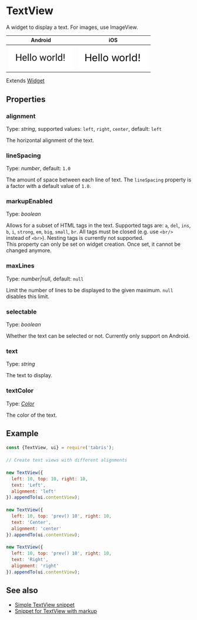 ---
---
# TextView

A widget to display a text. For images, use ImageView.

Android | iOS
--- | ---
![TextView on Android](img/android/TextView.png) | ![TextView on iOS](img/ios/TextView.png)

Extends [Widget](Widget.md)

## Properties

### alignment

Type: *string*, supported values: `left`, `right`, `center`, default: `left`

The horizontal alignment of the text.

### lineSpacing

Type: *number*, default: `1.0`

The amount of space between each line of text. The `lineSpacing` property is a factor with a default value of `1.0`.

### markupEnabled

Type: *boolean*

Allows for a subset of HTML tags in the text. Supported tags are: `a`, `del`, `ins`, `b`, `i`, `strong`, `em`, `big`, `small`, `br`. All tags must be closed (e.g. use `<br/>` instead of `<br>`). Nesting tags is currently not supported.<br/>This property can only be set on widget creation. Once set, it cannot be changed anymore.

### maxLines

Type: *number|null*, default: `null`

Limit the number of lines to be displayed to the given maximum. `null` disables this limit.

### selectable

Type: *boolean*

Whether the text can be selected or not. Currently only support on Android.

### text

Type: *string*

The text to display.

### textColor

Type: *[Color](../types.md#color)*

The color of the text.


## Example

```js
const {TextView, ui} = require('tabris');

// Create text views with different alignments

new TextView({
  left: 10, top: 10, right: 10,
  text: 'Left',
  alignment: 'left'
}).appendTo(ui.contentView);

new TextView({
  left: 10, top: 'prev() 10', right: 10,
  text: 'Center',
  alignment: 'center'
}).appendTo(ui.contentView);

new TextView({
  left: 10, top: 'prev() 10', right: 10,
  text: 'Right',
  alignment: 'right'
}).appendTo(ui.contentView);
```
## See also

- [Simple TextView snippet](https://github.com/eclipsesource/tabris-js/tree/v2.0.0-rc2/snippets/textview.js)
- [Snippet for TextView with markup](https://github.com/eclipsesource/tabris-js/tree/v2.0.0-rc2/snippets/textview-markupenabled.js)
